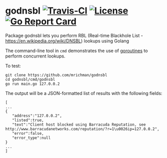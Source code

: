 # godnsbl [![Travis-CI](https://travis-ci.org/mrichman/godnsbl.svg)](https://travis-ci.org/mrichman/godnsbl) [![License](https://img.shields.io/badge/license-MIT-blue.svg)](LICENSE) [![Go Report Card](https://goreportcard.com/badge/github.com/mrichman/godnsbl)](https://goreportcard.com/report/github.com/mrichman/godnsbl)

Package godnsbl lets you perform RBL (Real-time Blackhole List - https://en.wikipedia.org/wiki/DNSBL)
lookups using Golang

The command-line tool in `cmd` demonstrates the use of [goroutines](https://tour.golang.org/concurrency/1) to perform concurrent lookups.

To test:

```
git clone https://github.com/mrichman/godnsbl
cd godnsbl/cmd/godnsbl
go run main.go 127.0.0.2
```

The output will be a JSON-formatted list of results with the following fields:

```
[
...
{
   "address":"127.0.0.2",
   "listed":true,
   "text":"Client host blocked using Barracuda Reputation, see http://www.barracudanetworks.com/reputation/?r=1\u0026ip=127.0.0.2",
   "error":false,
   "error_type":null
}
...
]
```
